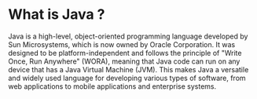 # What is Java ?
 Java is a high-level, object-oriented programming language developed by Sun Microsystems, which is now owned by Oracle Corporation. It was designed to be platform-independent and follows the principle of "Write Once, Run Anywhere" (WORA), meaning that Java code can run on any device that has a Java Virtual Machine (JVM). This makes Java a versatile and widely used language for developing various types of software, from web applications to mobile applications and enterprise systems. 


